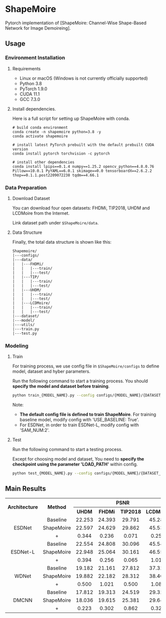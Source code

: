 # ShapeMoire
Pytorch implementation of [ShapeMoire: Channel-Wise Shape-Based Network for Image Demoireing].

## Usage


### Environment Installation 

1. Requirements
   - Linux or macOS (Windows is not currently officially supported)
   - Python 3.8
   - PyTorch 1.9.0
   - CUDA 11.1 
   - GCC 7.3.0

2. Install dependencies.

    Here is a full script for setting up ShapeMoire with conda.

    ```shell
    # build conda environment
    conda create -n shapemoire python=3.8 -y
    conda activate shapemoire
    
    # install latest PyTorch prebuilt with the default prebuilt CUDA version 
    conda install pytorch torchvision -c pytorch

    # install other dependencies
    conda install lpips==0.1.4 numpy==1.25.2 opencv_python==4.8.0.76 Pillow==10.0.1 PyYAML==6.0.1 skimage==0.0 tensorboardX==2.6.2.2 thop==0.1.1.post2209072238 tqdm==4.66.1

    ```


### Data Preparation

1. Download Dataset 

    You can download four open datasets: FHDMi, TIP2018, UHDM and LCDMoire from the Internet. 
    
    Link dataset path under `$ShapeMoire/data`.

2. Data Structure

    Finally, the total data structure is shown like this:
    ```
    Shapemoire/
    |---configs/
    |---data/
    |   |---FHDMi/
    |   |   |---train/
    |   |   |---test/
    |   |---TIP/
    |   |   |---train/
    |   |   |---test/
    |   |---UHDM/
    |   |   |---train/
    |   |   |---test/
    |   |---LCDMoire/
    |   |   |---train/
    |   |   |---test/
    |---dataset/
    |---model/
    |---utils/
    |---train.py
    |---test.py
    ```

### Modeling 
1. Train

    For training process, we use config file in `$ShapeMoire/configs` to define model, dataset and hyber parameters.

    Run the following command to start a training process. You should **specify the model and dataset before training**. 

    ```bash
    python train_{MODEL_NAME}.py --config configs/{MODEL_NAME}/{DATASET_NAME}.yaml
    ```

    Note: 
    * **The default config file is defined to train ShapeMoire**. For training baseline model, modify config with 'USE_BASELINE: True'.
    * For ESDNet, in order to train ESDNet-L, modify config with 'SAM_NUM:2'.


2. Test

    Run the following command to start a testing process. 

    Except for choosing model and dataset, You need to **specify the checkpoint using the parameter 'LOAD_PATH'** within config. 

    ```bash 
    python test_{MODEL_NAME}.py --config configs/{MODEL_NAME}/{DATASET_NAME}.yaml
    ```


## Main Results




<table  style="text-align:center">
    <tr >
        <th rowspan="2" style="text-align:center">Architecture</th><th rowspan="2" style="text-align:center">Method</th><th colspan="4" style="text-align:center">PSNR</th><th rowspan="2" style="text-align:center">Params. (M)</th>
    </tr>
    <tr>
        <th>UHDM</th><th>FHDMi</th><th>TIP2018</th><th>LCDMoire</th>
    </tr>
    <tr>
        <td rowspan="3">ESDNet</td><td>Baseline</td><td>22.253</td><td>24.393</td><td>29.791</td><td>45.286</td><td>5.394</td>
    </tr>
    <tr>
        <td>ShapeMoire</td><td>22.597</td><td>24.629</td><td>29.862</td><td>45.537</td><td>5.394</td>
    </tr>
    <tr>
        <td>+</td><td>0.344</td><td>0.236</td><td>0.071</td><td>0.251</td><td>0</td>
    </tr>
    <tr>
        <td rowspan="3">ESDNet-L</td><td>Baseline</td><td>22.554</td><td>24.808</td><td>30.096</td><td>45.544</td><td>10.623</td>
    </tr>
    <tr>
        <td>ShapeMoire</td><td>22.948</td><td>25.064</td><td>30.161</td><td>46.558</td><td>10.623</td>
    </tr>
    <tr>
        <td>+</td><td>0.394</td><td>0.256</td><td>0.065</td><td>1.014</td><td>0</td>
    </tr>
    <tr>
        <td rowspan="3">WDNet</td><td>Baseline</td><td>19.182</td><td>21.161</td><td>27.812</td><td>37.324</td><td>3.360</td>
    </tr>
    <tr>
        <td>ShapeMoire</td><td>19.882</td><td>22.182</td><td>28.312</td><td>38.408</td><td>3.360</td>
    </tr>
    <tr>
        <td>+</td><td>0.500</td><td>1.021</td><td>0.500</td><td>1.084</td><td>0</td>
    </tr>
    <tr>
        <td rowspan="3">DMCNN</td><td>Baseline</td><td>17.812</td><td>19.313</td><td>24.519</td><td>29.321</td><td>1.426</td>
    </tr>
    <tr>
        <td>ShapeMoire</td><td>18.036</td><td>19.615</td><td>25.381</td><td>29.649</td><td>1.426</td>
    </tr>
    <tr>
        <td>+</td><td>0.223</td><td>0.302</td><td>0.862</td><td>0.329</td><td>0</td>
    </tr>
    
</table>







